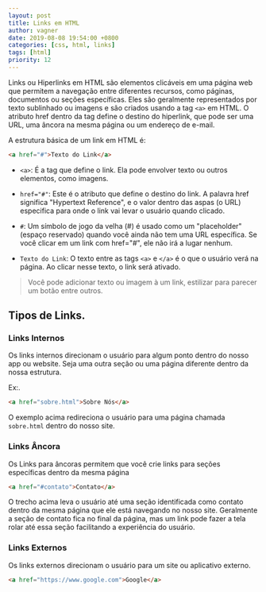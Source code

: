 ```yaml
---
layout: post
title: Links em HTML
author: vagner
date: 2019-08-08 19:54:00 +0800
categories: [css, html, links]
tags: [html]
priority: 12
---
```



Links ou Hiperlinks em HTML são elementos clicáveis em uma página web que permitem a navegação entre diferentes recursos, como páginas, documentos ou seções específicas. Eles são geralmente representados por texto sublinhado ou imagens e são criados usando a tag `<a>` em HTML. O atributo href dentro da tag define o destino do hiperlink, que pode ser uma URL, uma âncora na mesma página ou um endereço de e-mail.


A estrutura básica de um link em HTML é:

```html
<a href="#">Texto do Link</a>
```

- `<a>`: É a tag que define o link. Ela pode envolver texto ou outros elementos, como imagens.

-  `href="#"`: Este é o atributo que define o destino do link. A palavra href significa "Hypertext Reference", e o valor dentro das aspas (o URL) especifica para onde o link vai levar o usuário quando clicado.

- `#`: Um símbolo de jogo da velha (#) é usado como um "placeholder" (espaço reservado) quando você ainda não tem uma URL específica. Se você clicar em um link com href="#", ele não irá a lugar nenhum.
- `Texto do Link`: O texto entre as tags `<a>` e `</a>` é o que o usuário verá na página. Ao clicar nesse texto, o link será ativado.

> Você pode adicionar texto ou imagem à um link, estilizar para parecer um botão entre outros.

## Tipos de Links.


### Links Internos 

Os links internos direcionam o usuário para algum ponto dentro do nosso app ou website. Seja uma outra seção ou uma página diferente dentro da nossa estrutura.

Ex:.

```html
<a href="sobre.html">Sobre Nós</a>
```
O exemplo acima redireciona o usuário para uma página chamada `sobre.html` dentro do nosso site.


### Links Âncora

Os Links para âncoras permitem que você crie links para seções específicas dentro da mesma página

```html
<a href="#contato">Contato</a>
```
O trecho acima leva o usuário até uma seção identificada como contato dentro da mesma página que ele está navegando no nosso site. Geralmente a seção de contato fica no final da página, mas um link pode fazer a tela rolar até essa seção facilitando a experiência do usuário. 

### Links Externos

Os links externos direcionam o usuário para um site ou aplicativo externo.

```html
<a href="https://www.google.com">Google</a>
```